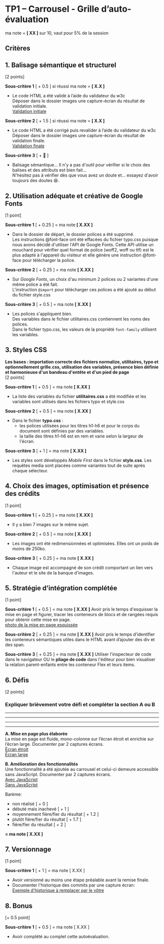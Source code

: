 
<link rel="stylesheet" href="css/style.css">  
  
# TP1 – Carrousel - Grille d’auto-évaluation
ma note = __[ XX ]__ sur 10, vaut pour 5% de la session  
  
## Critères
## 1. Balisage sémantique et structurel    
[2 points] 

__Sous-critère 1__ [ + 0.5 ] si réussi ma note = __[ X.X ]__  
- Le code HTML a été validé à l’aide du validateur du w3c   
Déposer dans le dossier images une capture-écran du résultat de validation initiale.    
[Validation initiale](images/capture1.png)    

__Sous-critère 2__ [ + 1.5 ] si réussi ma note = __[ X.X ]__
- Le code HTML a été corrigé puis revalider à l’aide du validateur du w3c   
Déposer dans le dossier images une capture-écran du résultat de validation finale.  
[Validation finale](images/capture2.png)   

__Sous-critère 3__ [ + :unicorn: ]  
- Balisage sémantique... 
Il n'y a pas d'outil pour vérifier si le choix des balises et des attributs est bien fait...  
N'hésitez pas à vérifier dès que vous avez un doute et... essayez d'avoir toujours des doutes :laughing:. 



## 2. Utilisation adéquate et créative de Google Fonts 
[1 point] 
  
__Sous-critère 1__ [ + 0.25 ] = ma note __[ X.XX ]__  
- Dans le dossier de départ, le dossier polices a été supprimé.    
Les instructions @font-face ont été effacées du fichier typo.css puisque nous avons décidé d'utiliser l'API de Google Fonts. Cette API utilise un mouchard pour vérifier quel format de police (woff2, woff ou ttf) est le plus adapté à l'appareil du visiteur et elle génère une instruction @font-face pour télécharger la police. 

__Sous-critère 2__ [ + 0.25 ] = ma note __[ X.XX ]__
- Sur *Google Fonts*, un choix d'au minimum 2 polices ou 2 variantes d'une même police a été fait.  
L'instruction `@import` pour télécharger ces polices a été ajouté au début du fichier style.css  

__Sous-critère 3__ [ + 0.5 ] = ma note __[ X.XX ]__
- Les polices s'appliquent bien.    
Des variables dans le fichier utilitaires.css contiennent les noms des polices.  
Dans le fichier typo.css, les valeurs de la propriété ```font-family``` utilisent les variables.  


## 3. Styles CSS 
__Les bases : importation correcte des fichiers normalize, utilitaires, typo et optionnellement grille.css, utilisation des variables, présence bien définie et harmonieuse d'un bandeau d'entête et d'un pied de page__   
[2 points]  
  
__Sous-critère 1__ [ + 0.5 ] = ma note __[ X.XX ]__
- La liste des variables du fichier __utilitaires.css__ a été modifiée et les variables
sont utilisés dans les fichiers typo et style.css

__Sous-critère 2__ [ + 0.5 ] = ma note __[ X.XX ]__
- Dans le fichier __typo.css__ : 
    - les polices utilisées pour les titres h1-h6 et pour le corps du document sont définies par des variables.
    - la taille des titres h1-h6 est en rem et varie selon la largeur de l'écran.

__Sous-critère 3__ [ + 1 ] = ma note __[ X.XX ]__
- Les styles sont développés *Mobile First* dans le fichier __style.css__.
Les requêtes media sont placées comme variantes tout de suite après chaque sélecteur. 


## 4. Choix des images, optimisation et présence des crédits 
[1 point]  

__Sous-critère 1__ [ + 0.25 ] = ma note __[ X.XX ]__
- Il y a bien 7 images sur le même sujet. 

__Sous-critère 2__ [ + 0.5 ] = ma note __[ X.XX ]__
- Les images ont été redimensionnées et optimisées.
Elles ont un poids de moins de 250ko.  

__Sous-critère 3__ [ + 0.25 ] = ma note __[ X.XX ]__
- Chaque image est accompagné de son crédit comportant un lien vers l'auteur et le site de la banque d'images.   

## 5. Stratégie d’intégration complétée 
[1 point]
  
__Sous-critère 1__  [ + 0.5 ] = ma note __[ X.XX ]__
Avoir pris le temps d'esquisser la mise en page et figurer, tracer les conteneurs de blocs et de rangées requis pour obtenir cette mise en page.   
[photo de la mise en page esquissée](images/mise-en-page.jpg)  

__Sous-critère 2__  [ + 0.25 ] = ma note __[ X.XX ]__
Avoir pris le temps d’identifier les conteneurs sémantiques utiles dans le HTML avant d’ajouter
des div et des span.  

__Sous-critère 3__  [ + 0.25 ] = ma note __[ X.XX ]__
Utiliser l'inspecteur de code dans le navigateur OU le __pliage de code__ dans l'éditeur pour bien visualiser la relation parent-enfants entre les conteneur Flex et leurs items.  


## 6. Défis 
[2 points] 

### Expliquer brièvement votre défi et compléter la section A ou B
________________
________________
________________
________________

__A. Mise en page plus élaborée__  
La mise en page est fluide, mono-colonne sur l’écran étroit et enrichie sur l’écran large.
Documenter par 2 captures écrans.  
[Écran étroit](images/capture3.png)  
[Écran large](images/capture4.png)  

__B. Amélioration des fonctionnalités__    
Une fonctionnalité a été ajoutée au carrousel et celui-ci demeure accessible sans JavaScript.
Documenter par 2 captures écrans.  
[Avec JavaScript](images/capture3.png)  
[Sans JavaScript](images/capture4.png)  

Barème:
- non réalisé  [ + 0 ] 
- débuté mais inachevé [ + 1 ] 
- moyennement fière/fier du résultat [ + 1.2 ] 
- plutôt fière/fier du résultat [ + 1.7 ] 
- fière/fier du résultat [ + 2 ] 

__= ma note [ X.XX ]__

## 7. Versionnage 
[1 point] 

__Sous-critère 1__  [ + 1 ] = ma note [ X.XX ]
- Avoir versionné au moins une étape préalable avant la remise finale.  
- Documenter l'historique des commits par une capture écran:    
[Exemple d'historique à remplacer par le vôtre](images/capture5.png)

## 8. Bonus
[+ 0.5 point] 

__Sous-critère 1__  [ + 0.5 ] = ma note [ X.XX ]
- Avoir complété au complet cette autoévaluation.